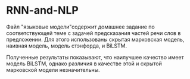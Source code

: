 # RNN-and-NLP

Файл "языковые модели"содержит домашнее задание по соответствующей теме с 
задачей предсказания частей речи слов в предложении. Для этого использованы скрытая марковская модель, 
наивная модель, модель стэнфорда, и BiLSTM.

Полученные результаты показывают, что наилучшее качество имеет модель BiLSTM, однако различия 
в качестве этой и скрытой марковской модели незначительны.
